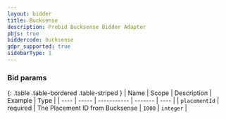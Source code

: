 ```yaml
---
layout: bidder
title: Bucksense
description: Prebid Bucksense Bidder Adapter
pbjs: true
biddercode: bucksense
gdpr_supported: true
sidebarType: 1
---
```


### Bid params

{: .table .table-bordered .table-striped }
| Name | Scope | Description | Example | Type |
| ---- | ----- | ----------- | ------- | ---- |
| `placementId`       | required | The Placement ID from Bucksense | `1000` | `integer` |
